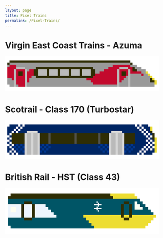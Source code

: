 ```yaml
---
layout: page
title: Pixel Trains
permalink: /Pixel-Trains/
---
```


# Virgin East Coast Trains - Azuma
![Virgin Azuma Train](images/VirginAzuma.png "Virgin Azuma Train")

# Scotrail - Class 170 (Turbostar)
![Scotrail - Class 170 (Turbostar)](images/Scotrail170Saltire.png "Scotrail - Class 170 (Turbostar)")

# British Rail - HST (Class 43)
![British Rail - HST (Class 43)](images/BritishRailHST.png "British Rail - HST (Class 43)")
